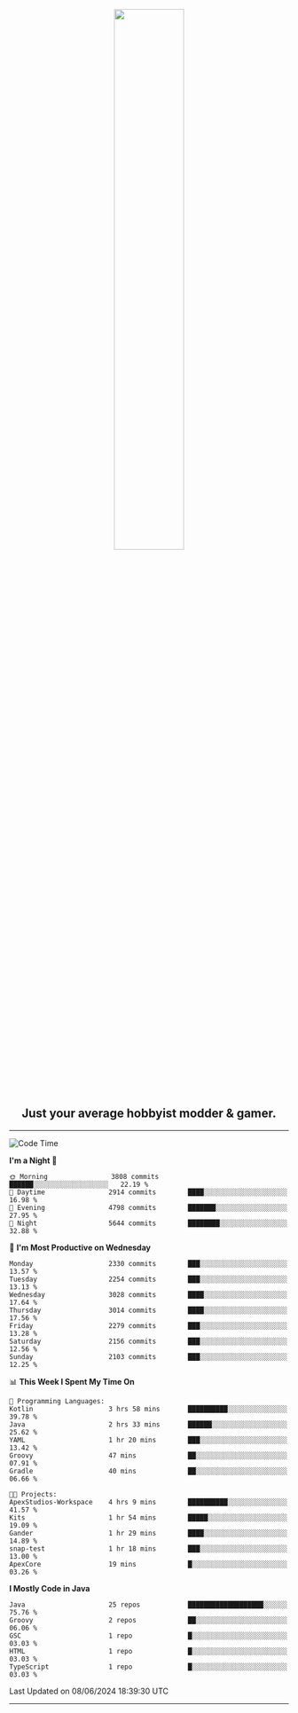 <div align="center">
  <a href="https://apexmodder.xyz/"><img width="50%" height="50%" src="https://i.imgur.com/pc4HkGz.png"></a>
</div>
<h2 align="center">Just your average hobbyist modder & gamer.</h2>

---

<!--START_SECTION:waka-->
![Code Time](http://img.shields.io/badge/Code%20Time-1%2C207%20hrs%2036%20mins-blue)

**I'm a Night 🦉** 

```text
🌞 Morning                3808 commits        ██████░░░░░░░░░░░░░░░░░░░   22.19 % 
🌆 Daytime                2914 commits        ████░░░░░░░░░░░░░░░░░░░░░   16.98 % 
🌃 Evening                4798 commits        ███████░░░░░░░░░░░░░░░░░░   27.95 % 
🌙 Night                  5644 commits        ████████░░░░░░░░░░░░░░░░░   32.88 % 
```
📅 **I'm Most Productive on Wednesday** 

```text
Monday                   2330 commits        ███░░░░░░░░░░░░░░░░░░░░░░   13.57 % 
Tuesday                  2254 commits        ███░░░░░░░░░░░░░░░░░░░░░░   13.13 % 
Wednesday                3028 commits        ████░░░░░░░░░░░░░░░░░░░░░   17.64 % 
Thursday                 3014 commits        ████░░░░░░░░░░░░░░░░░░░░░   17.56 % 
Friday                   2279 commits        ███░░░░░░░░░░░░░░░░░░░░░░   13.28 % 
Saturday                 2156 commits        ███░░░░░░░░░░░░░░░░░░░░░░   12.56 % 
Sunday                   2103 commits        ███░░░░░░░░░░░░░░░░░░░░░░   12.25 % 
```


📊 **This Week I Spent My Time On** 

```text
💬 Programming Languages: 
Kotlin                   3 hrs 58 mins       ██████████░░░░░░░░░░░░░░░   39.78 % 
Java                     2 hrs 33 mins       ██████░░░░░░░░░░░░░░░░░░░   25.62 % 
YAML                     1 hr 20 mins        ███░░░░░░░░░░░░░░░░░░░░░░   13.42 % 
Groovy                   47 mins             ██░░░░░░░░░░░░░░░░░░░░░░░   07.91 % 
Gradle                   40 mins             ██░░░░░░░░░░░░░░░░░░░░░░░   06.66 % 

🐱‍💻 Projects: 
ApexStudios-Workspace    4 hrs 9 mins        ██████████░░░░░░░░░░░░░░░   41.57 % 
Kits                     1 hr 54 mins        █████░░░░░░░░░░░░░░░░░░░░   19.09 % 
Gander                   1 hr 29 mins        ████░░░░░░░░░░░░░░░░░░░░░   14.89 % 
snap-test                1 hr 18 mins        ███░░░░░░░░░░░░░░░░░░░░░░   13.00 % 
ApexCore                 19 mins             █░░░░░░░░░░░░░░░░░░░░░░░░   03.26 % 
```

**I Mostly Code in Java** 

```text
Java                     25 repos            ███████████████████░░░░░░   75.76 % 
Groovy                   2 repos             ██░░░░░░░░░░░░░░░░░░░░░░░   06.06 % 
GSC                      1 repo              █░░░░░░░░░░░░░░░░░░░░░░░░   03.03 % 
HTML                     1 repo              █░░░░░░░░░░░░░░░░░░░░░░░░   03.03 % 
TypeScript               1 repo              █░░░░░░░░░░░░░░░░░░░░░░░░   03.03 % 
```




 Last Updated on 08/06/2024 18:39:30 UTC
<!--END_SECTION:waka-->

---
